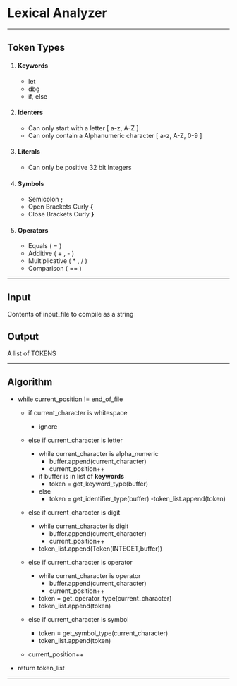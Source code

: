 # Lexical Analyzer
----
## Token Types

1. #### Keywords 
    - let
    - dbg
    - if, else

2. #### Identers
    - Can only start with a letter [ a-z, A-Z ] 
    - Can only contain a Alphanumeric character [ a-z, A-Z, 0-9 ]

3. #### Literals
    - Can only be positive 32 bit Integers

4. #### Symbols
    - Semicolon **;** 
    - Open Brackets Curly **{**
    - Close Brackets Curly **}**

6. #### Operators
    - Equals ( = )
    - Additive ( + , - )
    - Multiplicative ( * , / )
    - Comparison ( == )
----
## Input 
Contents of input_file to compile as a string 

## Output 
A list of TOKENS 

-----
## Algorithm
<!-- - while current_position != end_of_file

    - if current_character is whitespace
        - ignore

    - else if current_character is letter
        - while current_character is alpha_numeric
            - buffer.append(current_character)
            - current_position++
        - if buffer is in list of **keywords**
            - token = get_keyword_type(buffer)
        - else 
            - token = get_identifier_type(buffer)
        -token_list.append(token)

    - else if current_character is digit
        - while current_character is digit
            - buffer.append(current_character)
            - current_position++
        - token_list.append(Token(INTEGET,buffer))

    - else if current_character is operator
        - token = get_operator_type(current_character)
        - token_list.append(token)

    - else if current_character is symbol
        - token = get_symbol_type(current_character)
        - token_list.append(token)

    - current_position++

- return token_list -->


- while current_position != end_of_file

    - if current_character is whitespace
        - ignore

    - else if current_character is letter
        - while current_character is alpha_numeric
            - buffer.append(current_character)
            - current_position++
        - if buffer is in list of **keywords**
            - token = get_keyword_type(buffer)
        - else 
            - token = get_identifier_type(buffer)
        -token_list.append(token)

    - else if current_character is digit
        - while current_character is digit
            - buffer.append(current_character)
            - current_position++
        - token_list.append(Token(INTEGET,buffer))

    - else if current_character is operator
        - while current_character is operator
            - buffer.append(current_character)
            - current_position++
        - token = get_operator_type(current_character)
        - token_list.append(token)

    - else if current_character is symbol
        - token = get_symbol_type(current_character)
        - token_list.append(token)

    - current_position++

- return token_list
-----